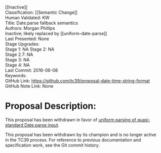 [[Inactive]]<br>Classification: [[Semantic Change]]<br>Human Validated: KW<br>Title: Date.parse fallback semantics<br>Authors: Morgan Phillips<br>Inactive; likely replaced by [[uniform-date-parse]]<br>Last Presented: None<br>Stage Upgrades:<br>Stage 1: NA
Stage 2: NA  
Stage 2.7: NA  
Stage 3: NA  
Stage 4: NA<br>Last Commit: 2016-06-08<br>Keywords: <br>GitHub Link: https://github.com/tc39/proposal-date-time-string-format <br>GitHub Note Link: None
# Proposal Description:
This proposal has been withdrawn in favor of [uniform parsing of quasi-standard Date.parse input](https://github.com/gibson042/ecma262-proposal-uniform-interchange-date-parsing).

This proposal has been withdrawn by its champion and is no longer active in the TC39 process. For reference to previous documentation and specification work, see the Git commit history.
<br>